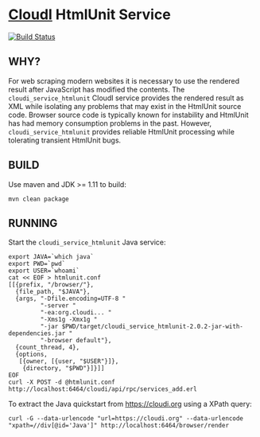 [CloudI](https://cloudi.org) HtmlUnit Service
=============================================

[![Build Status](https://travis-ci.org/CloudI/cloudi_service_htmlunit.png)](https://travis-ci.org/CloudI/cloudi_service_htmlunit)

WHY?
----

For web scraping modern websites it is necessary to use the rendered result
after JavaScript has modified the contents.  The `cloudi_service_htmlunit`
CloudI service provides the rendered result as XML while isolating any
problems that may exist in the HtmlUnit source code.  Browser source code
is typically known for instability and HtmlUnit has had memory consumption
problems in the past.  However, `cloudi_service_htmlunit` provides reliable
HtmlUnit processing while tolerating transient HtmlUnit bugs.

BUILD
-----

Use maven and JDK >= 1.11 to build:

    mvn clean package


RUNNING
-------

Start the `cloudi_service_htmlunit` Java service:

    export JAVA=`which java`
    export PWD=`pwd`
    export USER=`whoami`
    cat << EOF > htmlunit.conf
    [[{prefix, "/browser/"},
      {file_path, "$JAVA"},
      {args, "-Dfile.encoding=UTF-8 "
             "-server "
             "-ea:org.cloudi... "
             "-Xms1g -Xmx1g "
             "-jar $PWD/target/cloudi_service_htmlunit-2.0.2-jar-with-dependencies.jar "
             "-browser default"},
      {count_thread, 4},
      {options,
       [{owner, [{user, "$USER"}]},
        {directory, "$PWD"}]}]]
    EOF
    curl -X POST -d @htmlunit.conf http://localhost:6464/cloudi/api/rpc/services_add.erl

To extract the Java quickstart from https://cloudi.org using a XPath query:

    curl -G --data-urlencode "url=https://cloudi.org" --data-urlencode "xpath=//div[@id='Java']" http://localhost:6464/browser/render

